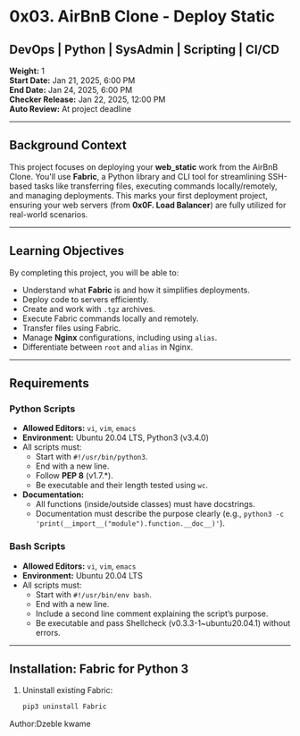 # 0x03. AirBnB Clone - Deploy Static

## DevOps | Python | SysAdmin | Scripting | CI/CD  
**Weight:** 1  
**Start Date:** Jan 21, 2025, 6:00 PM  
**End Date:** Jan 24, 2025, 6:00 PM  
**Checker Release:** Jan 22, 2025, 12:00 PM  
**Auto Review:** At project deadline  

---

## Background Context
This project focuses on deploying your **web_static** work from the AirBnB Clone. You'll use **Fabric**, a Python library and CLI tool for streamlining SSH-based tasks like transferring files, executing commands locally/remotely, and managing deployments. This marks your first deployment project, ensuring your web servers (from **0x0F. Load Balancer**) are fully utilized for real-world scenarios.

---

## Learning Objectives
By completing this project, you will be able to:
- Understand what **Fabric** is and how it simplifies deployments.
- Deploy code to servers efficiently.
- Create and work with `.tgz` archives.
- Execute Fabric commands locally and remotely.
- Transfer files using Fabric.
- Manage **Nginx** configurations, including using `alias`.
- Differentiate between `root` and `alias` in Nginx.

---

## Requirements

### Python Scripts
- **Allowed Editors:** `vi`, `vim`, `emacs`
- **Environment:** Ubuntu 20.04 LTS, Python3 (v3.4.0)
- All scripts must:
  - Start with `#!/usr/bin/python3`.
  - End with a new line.
  - Follow **PEP 8** (v1.7.*).
  - Be executable and their length tested using `wc`.
- **Documentation:** 
  - All functions (inside/outside classes) must have docstrings.
  - Documentation must describe the purpose clearly (e.g., `python3 -c 'print(__import__("module").function.__doc__)'`).

### Bash Scripts
- **Allowed Editors:** `vi`, `vim`, `emacs`
- **Environment:** Ubuntu 20.04 LTS
- All scripts must:
  - Start with `#!/usr/bin/env bash`.
  - End with a new line.
  - Include a second line comment explaining the script’s purpose.
  - Be executable and pass Shellcheck (v0.3.3-1~ubuntu20.04.1) without errors.

---

## Installation: Fabric for Python 3
1. Uninstall existing Fabric:
   ```bash
   pip3 uninstall Fabric
Author:Dzeble kwame
